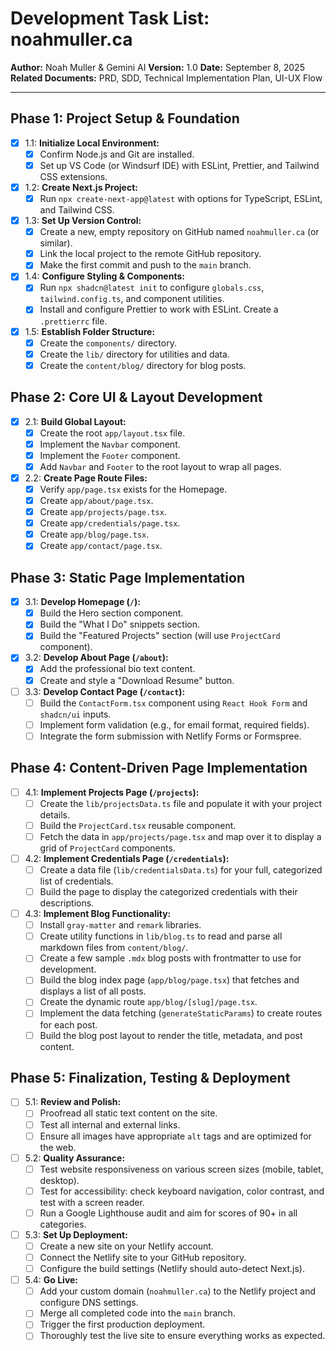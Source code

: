 # Development Task List: noahmuller.ca

**Author:** Noah Muller & Gemini AI
**Version:** 1.0
**Date:** September 8, 2025
**Related Documents:** PRD, SDD, Technical Implementation Plan, UI-UX Flow

---

## Phase 1: Project Setup & Foundation

- [x] 1.1: **Initialize Local Environment:**
  - [x] Confirm Node.js and Git are installed.
  - [x] Set up VS Code (or Windsurf IDE) with ESLint, Prettier, and Tailwind CSS extensions.
- [x] 1.2: **Create Next.js Project:**
  - [x] Run `npx create-next-app@latest` with options for TypeScript, ESLint, and Tailwind CSS.
- [x] 1.3: **Set Up Version Control:**
  - [x] Create a new, empty repository on GitHub named `noahmuller.ca` (or similar).
  - [x] Link the local project to the remote GitHub repository.
  - [x] Make the first commit and push to the `main` branch.
- [x] 1.4: **Configure Styling & Components:**
  - [x] Run `npx shadcn@latest init` to configure `globals.css`, `tailwind.config.ts`, and component utilities.
  - [x] Install and configure Prettier to work with ESLint. Create a `.prettierrc` file.
- [x] 1.5: **Establish Folder Structure:**
  - [x] Create the `components/` directory.
  - [x] Create the `lib/` directory for utilities and data.
  - [x] Create the `content/blog/` directory for blog posts.

## Phase 2: Core UI & Layout Development

- [x] 2.1: **Build Global Layout:**
  - [x] Create the root `app/layout.tsx` file.
  - [x] Implement the `Navbar` component.
  - [x] Implement the `Footer` component.
  - [x] Add `Navbar` and `Footer` to the root layout to wrap all pages.
- [x] 2.2: **Create Page Route Files:**
  - [x] Verify `app/page.tsx` exists for the Homepage.
  - [x] Create `app/about/page.tsx`.
  - [x] Create `app/projects/page.tsx`.
  - [x] Create `app/credentials/page.tsx`.
  - [x] Create `app/blog/page.tsx`.
  - [x] Create `app/contact/page.tsx`.

## Phase 3: Static Page Implementation

- [x] 3.1: **Develop Homepage (`/`):**
  - [x] Build the Hero section component.
  - [x] Build the "What I Do" snippets section.
  - [x] Build the "Featured Projects" section (will use `ProjectCard` component).
- [x] 3.2: **Develop About Page (`/about`):**
  - [x] Add the professional bio text content.
  - [x] Create and style a "Download Resume" button.
- [ ] 3.3: **Develop Contact Page (`/contact`):**
  - [ ] Build the `ContactForm.tsx` component using `React Hook Form` and `shadcn/ui` inputs.
  - [ ] Implement form validation (e.g., for email format, required fields).
  - [ ] Integrate the form submission with Netlify Forms or Formspree.

## Phase 4: Content-Driven Page Implementation

- [ ] 4.1: **Implement Projects Page (`/projects`):**
  - [ ] Create the `lib/projectsData.ts` file and populate it with your project details.
  - [ ] Build the `ProjectCard.tsx` reusable component.
  - [ ] Fetch the data in `app/projects/page.tsx` and map over it to display a grid of `ProjectCard` components.
- [ ] 4.2: **Implement Credentials Page (`/credentials`):**
  - [ ] Create a data file (`lib/credentialsData.ts`) for your full, categorized list of credentials.
  - [ ] Build the page to display the categorized credentials with their descriptions.
- [ ] 4.3: **Implement Blog Functionality:**
  - [ ] Install `gray-matter` and `remark` libraries.
  - [ ] Create utility functions in `lib/blog.ts` to read and parse all markdown files from `content/blog/`.
  - [ ] Create a few sample `.mdx` blog posts with frontmatter to use for development.
  - [ ] Build the blog index page (`app/blog/page.tsx`) that fetches and displays a list of all posts.
  - [ ] Create the dynamic route `app/blog/[slug]/page.tsx`.
  - [ ] Implement the data fetching (`generateStaticParams`) to create routes for each post.
  - [ ] Build the blog post layout to render the title, metadata, and post content.

## Phase 5: Finalization, Testing & Deployment

- [ ] 5.1: **Review and Polish:**
  - [ ] Proofread all static text content on the site.
  - [ ] Test all internal and external links.
  - [ ] Ensure all images have appropriate `alt` tags and are optimized for the web.
- [ ] 5.2: **Quality Assurance:**
  - [ ] Test website responsiveness on various screen sizes (mobile, tablet, desktop).
  - [ ] Test for accessibility: check keyboard navigation, color contrast, and test with a screen reader.
  - [ ] Run a Google Lighthouse audit and aim for scores of 90+ in all categories.
- [ ] 5.3: **Set Up Deployment:**
  - [ ] Create a new site on your Netlify account.
  - [ ] Connect the Netlify site to your GitHub repository.
  - [ ] Configure the build settings (Netlify should auto-detect Next.js).
- [ ] 5.4: **Go Live:**
  - [ ] Add your custom domain (`noahmuller.ca`) to the Netlify project and configure DNS settings.
  - [ ] Merge all completed code into the `main` branch.
  - [ ] Trigger the first production deployment.
  - [ ] Thoroughly test the live site to ensure everything works as expected.
